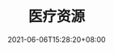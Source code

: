 ---
title: "医疗资源"
description: ""
date: 2021-06-06T15:28:20+08:00
draft: false
weight: 2
collapsible: true
---